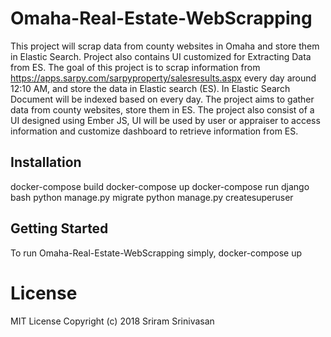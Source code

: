 #  Omaha-Real-Estate-WebScrapping
This project will scrap data from county websites in Omaha  and store them in Elastic Search. Project also contains UI customized for Extracting Data from ES. 
The goal of this project is to scrap information from https://apps.sarpy.com/sarpyproperty/salesresults.aspx every day around 12:10 AM, and store the data in Elastic search (ES). In Elastic Search Document will be indexed based on every day.  The project aims to gather data from county websites, store them in ES. The project also consist of a UI designed using Ember JS, UI will be used by user or appraiser to access information and customize dashboard to retrieve information from ES.  

## Installation
docker-compose build
docker-compose up
docker-compose run django bash
python manage.py migrate
python manage.py createsuperuser

## Getting Started
To run Omaha-Real-Estate-WebScrapping simply,
docker-compose up

# License
MIT License
Copyright (c) 2018 Sriram Srinivasan
